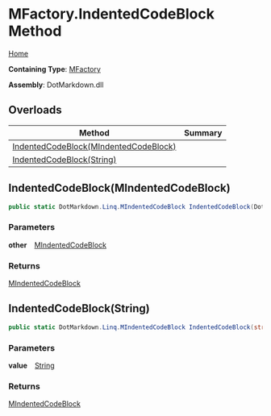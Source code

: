 # MFactory\.IndentedCodeBlock Method

[Home](../../../../README.md)

**Containing Type**: [MFactory](../README.md)

**Assembly**: DotMarkdown\.dll

## Overloads

| Method | Summary |
| ------ | ------- |
| [IndentedCodeBlock(MIndentedCodeBlock)](#DotMarkdown_Linq_MFactory_IndentedCodeBlock_DotMarkdown_Linq_MIndentedCodeBlock_) | |
| [IndentedCodeBlock(String)](#DotMarkdown_Linq_MFactory_IndentedCodeBlock_System_String_) | |

## IndentedCodeBlock\(MIndentedCodeBlock\) <a id="DotMarkdown_Linq_MFactory_IndentedCodeBlock_DotMarkdown_Linq_MIndentedCodeBlock_"></a>

```csharp
public static DotMarkdown.Linq.MIndentedCodeBlock IndentedCodeBlock(DotMarkdown.Linq.MIndentedCodeBlock other)
```

### Parameters

**other** &ensp; [MIndentedCodeBlock](../../MIndentedCodeBlock/README.md)

### Returns

[MIndentedCodeBlock](../../MIndentedCodeBlock/README.md)

## IndentedCodeBlock\(String\) <a id="DotMarkdown_Linq_MFactory_IndentedCodeBlock_System_String_"></a>

```csharp
public static DotMarkdown.Linq.MIndentedCodeBlock IndentedCodeBlock(string value)
```

### Parameters

**value** &ensp; [String](https://docs.microsoft.com/en-us/dotnet/api/system.string)

### Returns

[MIndentedCodeBlock](../../MIndentedCodeBlock/README.md)

